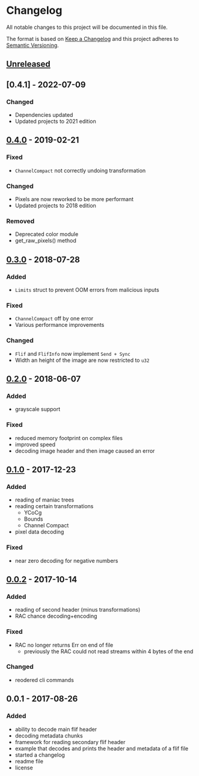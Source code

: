 # Changelog
All notable changes to this project will be documented in this file.

The format is based on [Keep a Changelog](http://keepachangelog.com/en/1.0.0/)
and this project adheres to [Semantic Versioning](http://semver.org/spec/v2.0.0.html).

## [Unreleased]

## [0.4.1] - 2022-07-09
### Changed
- Dependencies updated
- Updated projects to 2021 edition

## [0.4.0] - 2019-02-21
### Fixed
- `ChannelCompact` not correctly undoing transformation

### Changed
- Pixels are now reworked to be more performant
- Updated projects to 2018 edition

### Removed
- Deprecated color module
- get_raw_pixels() method

## [0.3.0] - 2018-07-28
### Added
- `Limits` struct to prevent OOM errors from malicious inputs

### Fixed
- `ChannelCompact` off by one error
- Various performance improvements

### Changed
- `Flif` and `FlifInfo` now implement `Send + Sync`
- Width an height of the image are now restricted to `u32`

## [0.2.0] - 2018-06-07
### Added
- grayscale support

### Fixed
- reduced memory footprint on complex files
- improved speed
- decoding image header and then image caused an error

## [0.1.0] - 2017-12-23
### Added
- reading of maniac trees
- reading certain transformations
    - YCoCg
    - Bounds
    - Channel Compact
- pixel data decoding

### Fixed
- near zero decoding for negative numbers


## [0.0.2] - 2017-10-14
### Added
- reading of second header (minus transformations)
- RAC chance decoding+encoding

### Fixed
- RAC no longer returns Err on end of file
    - previously the RAC could not read streams within 4 bytes of the end

### Changed
- reodered cli commands

## 0.0.1 - 2017-08-26
### Added
- ability to decode main flif header
- decoding metadata chunks
- framework for reading secondary flif header
- example that decodes and prints the header and metadata of a flif file
- started a changelog
- readme file
- license

[Unreleased]: https://github.com/dgriffen/flif.rs/compare/v0.3.0...HEAD
[0.0.2]: https://github.com/dgriffen/flif.rs/compare/v0.0.1...v0.0.2
[0.1.0]: https://github.com/dgriffen/flif.rs/compare/v0.0.2...v0.1.0
[0.2.0]: https://github.com/dgriffen/flif.rs/compare/v0.1.0...v0.2.0
[0.3.0]: https://github.com/dgriffen/flif.rs/compare/v0.2.0...v0.3.0
[0.4.0]: https://github.com/dgriffen/flif.rs/compare/v0.2.0...v0.4.0
